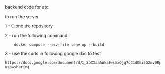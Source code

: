backend code for atc



to run the server 

1 - Clone the repository

2 - run the following command

```
    docker-compose --env-file .env up --build
```
3 - use the curls in following google doc to test

```
https://docs.google.com/document/d/1_2bXXaaAWkaEwsmxQjq7qC1dRmi5G2mv0Rp0MJhynl8/edit?usp=sharing
```
